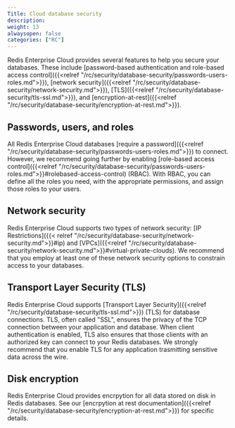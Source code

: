 ```yaml
---
Title: Cloud database security
description:
weight: 13
alwaysopen: false
categories: ["RC"]
---
```


Redis Enterprise Cloud provides several features to help you secure your databases. These include
[password-based authentication and role-based access control]({{<relref "/rc/security/database-security/passwords-users-roles.md">}}),
[network security]({{<relref "/rc/security/database-security/network-security.md">}}), [TLS]({{<relref "/rc/security/database-security/tls-ssl.md">}}), and [encryption-at-rest]({{<relref "/rc/security/database-security/encryption-at-rest.md">}}).

## Passwords, users, and roles

All Redis Enterprise Cloud databases [require a password]({{<relref "/rc/security/database-security/passwords-users-roles.md">}}) to connect. However, we recommend going
further by enabling [role-based access control]({{<relref "/rc/security/database-security/passwords-users-roles.md">}}#rolebased-access-control) (RBAC). With RBAC, you can define
all the roles you need, with the appropriate permissions, and assign those roles
to your users.

## Network security

Redis Enterprise Cloud supports two types of network security: [IP Restrictions]({{< relref "/rc/security/database-security/network-security.md">}}#ip) and [VPCs]({{<relref "/rc/security/database-security/network-security.md">}}#virtual-private-clouds). We recommend that you employ at least one of these network security options to constrain access to your databases.

## Transport Layer Security (TLS)

Redis Enterprise Cloud supports [Transport Layer Security]({{<relref "/rc/security/database-security/tls-ssl.md">}}) (TLS) for database connections. TLS, often called "SSL", ensures the privacy of the TCP connection between your application and database. When client
authentication is enabled, TLS also ensures that those clients with an authorized key can connect to your Redis databases.
We strongly recommend that you enable TLS for any application trasmitting sensitive data across the wire.

## Disk encryption

Redis Enterprise Cloud provides encrpytion for all data stored on disk in Redis databases. See our [encrpytion at rest documentation]({{<relref "/rc/security/database-security/encryption-at-rest.md">}}) for specific details.
